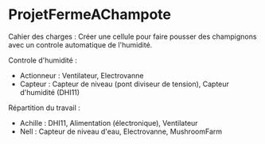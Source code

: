 # ProjetFermeAChampote 

Cahier des charges :
  Créer une cellule pour faire pousser des champignons avec un controle automatique de l'humidité.

Controle d'humidité : 
  - Actionneur : Ventilateur, Electrovanne
  - Capteur : Capteur de niveau (pont diviseur de tension), Capteur d'humidité (DHI11)

Répartition du travail :
- Achille : DHI11, Alimentation (électronique), Ventilateur
- Nell  : Capteur de niveau d'eau, Electrovanne, MushroomFarm

  
